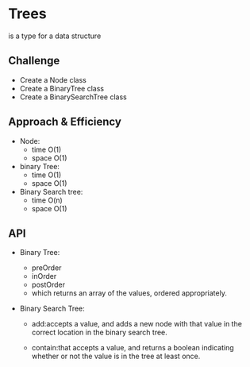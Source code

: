 # Trees
is a type for a data structure

## Challenge
* Create a Node class 
* Create a BinaryTree class
* Create a BinarySearchTree class

## Approach & Efficiency
* Node: 
    - time O(1)
    - space O(1)
* binary Tree: 
    - time O(1)
    - space O(1)
* Binary Search tree: 
    - time O(n)
    - space O(1)

## API 
* Binary Tree:
    * preOrder
    * inOrder
    * postOrder
    * which returns an array of the values, ordered appropriately.


* Binary Search Tree:
    * add:accepts a value, and adds a new node with that value in the correct location in the binary search tree.

    * contain:that accepts a value, and returns a boolean indicating whether or not the value is in the tree at least once.